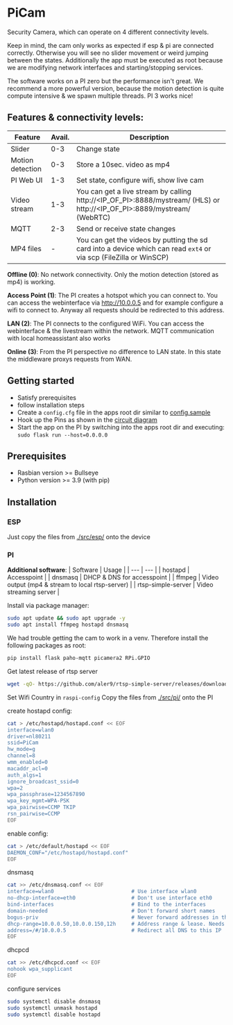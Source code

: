 # PiCam
Security Camera, which can operate on 4 different connectivity levels.

Keep in mind, the cam only works as expected if esp & pi are connected correctly.
Otherwise you will see no slider movement or weird jumping between the states.
Additionally the app must be executed as root because we are modifying network interfaces and starting/stopping services.

The software works on a PI zero but the performance isn't great.
We recommend a more powerful version, because the motion detection is quite compute intensive & we spawn multiple threads. PI 3 works nice!

## Features & connectivity levels:

| Feature | Avail. | Description |
| ---     | --- | ---         |
| Slider | 0-3 | Change state |
| Motion detection | 0-3 | Store a 10sec. video as mp4 |
| PI Web UI | 1-3 | Set state, configure wifi, show live cam |
| Video stream | 1-3 | You can get a live stream by calling http://<IP_OF_PI>:8888/mystream/ (HLS) or http://<IP_OF_PI>:8889/mystream/ (WebRTC)
| MQTT | 2-3 | Send or receive state changes |
| MP4 files | - | You can get the videos by putting the sd card into a device which can read `ext4` or via scp (FileZilla or WinSCP)


**Offline (0)**:
No network connectivity.
Only the motion detection (stored as mp4) is working.

**Access Point (1)**:
The PI creates a hotspot which you can connect to.
You can access the webinterface via http://10.0.0.5 and for example configure a wifi to connect to.
Anyway all requests should be redirected to this address.

**LAN (2)**:
The PI connects to the configured WiFi.
You can access the webinterface & the livestream within the network.
MQTT communication with local homeassistant also works

**Online (3)**:
From the PI perspective no difference to LAN state.
In this state the middleware proxys requests from WAN.


## Getting started
 - Satisfy prerequisites
 - follow installation steps
 - Create a `config.cfg` file in the apps root dir similar to [config.sample](./src/pi/config.sample)
 - Hook up the Pins as shown in the [circuit diagram](./doc/img/circuit.png)
 - Start the app on the PI by switching into the apps root dir and executing: `sudo flask run --host=0.0.0.0`


 ## Prerequisites
  - Rasbian version >= Bullseye
  - Python version >= 3.9 (with pip)

## Installation
### ESP
Just copy the files from [./src/esp/](./src/esp/) onto the device

### PI

**Additional software**:
| Software | Usage |
| ---      | ---   |
| hostapd | Accesspoint |
| dnsmasq | DHCP & DNS for accesspoint |
| ffmpeg   | Video output (mp4 & stream to local rtsp-server) |
| rtsp-simple-server | Video streaming server |

Install via package manager:
```bash
sudo apt update && sudo apt upgrade -y
sudo apt install ffmpeg hostapd dnsmasq
```

We had trouble getting the cam to work in a venv.
Therefore install the following packages as root:
```bash
pip install flask paho-mqtt picamera2 RPi.GPIO
```

Get latest release of rtsp server
```bash
wget -qO- https://github.com/aler9/rtsp-simple-server/releases/download/v0.21.5/rtsp-simple-server_v0.21.5_linux_armv7.tar.gz | tar -xz
```

Set Wifi Country in `raspi-config`
Copy the files from [./src/pi/](./src/pi/) onto the PI

create hostapd config:
```bash
cat > /etc/hostapd/hostapd.conf << EOF
interface=wlan0
driver=nl80211
ssid=PiCam
hw_mode=g
channel=8
wmm_enabled=0
macaddr_acl=0
auth_algs=1
ignore_broadcast_ssid=0
wpa=2
wpa_passphrase=1234567890
wpa_key_mgmt=WPA-PSK
wpa_pairwise=CCMP TKIP
rsn_pairwise=CCMP
EOF
```

enable config:
```bash
cat > /etc/default/hostapd << EOF
DAEMON_CONF="/etc/hostapd/hostapd.conf"
EOF
```

dnsmasq
```bash
cat >> /etc/dnsmasq.conf << EOF
interface=wlan0                         # Use interface wlan0 
no-dhcp-interface=eth0                  # Don't use interface eth0 
bind-interfaces                         # Bind to the interfaces 
domain-needed                           # Don't forward short names 
bogus-priv                              # Never forward addresses in the non-routed address spaces 
dhcp-range=10.0.0.50,10.0.0.150,12h     # Address range & lease. Needs to be in sync with config.cfg
address=/#/10.0.0.5                     # Redirect all DNS to this IP 
EOF
```

dhcpcd
```bash
cat >> /etc/dhcpcd.conf << EOF
nohook wpa_supplicant
EOF
```

configure services
```bash
sudo systemctl disable dnsmasq
sudo systemctl unmask hostapd
sudo systemctl disable hostapd
```
